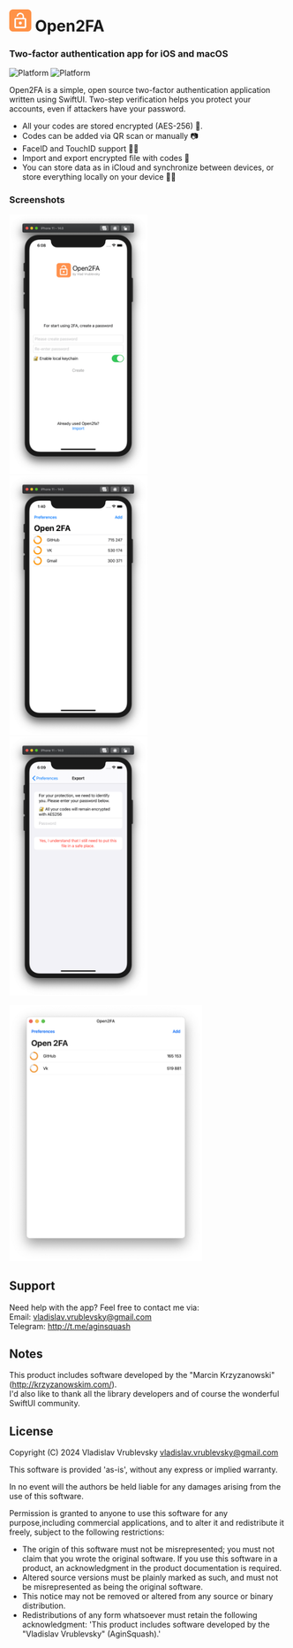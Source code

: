 
# <img src="https://github.com/AginSquash/open2fa/blob/master/open2fa_logo.png?raw=true" alt="Logo" width="40" height="40">  Open2FA

### Two-factor authentication app for iOS and macOS

![Platform](https://img.shields.io/badge/iOS-15.0%2B-orange)
![Platform](https://img.shields.io/badge/macOS-11.0%2B-orange)

Open2FA is a simple, open source two-factor authentication application written using SwiftUI. Two-step verification helps you protect your accounts, even if attackers have your password.

- All your codes are stored encrypted (AES-256) 🔐.
- Codes can be added via QR scan or manually 📷
- FaceID and TouchID support 👨‍🦱
- Import and export encrypted file with codes 📲
- You can store data as in iCloud and synchronize between devices, or store everything locally on your device 👩‍💻

### Screenshots
<img src="https://github.com/AginSquash/open2fa/blob/master/screenshots/screenshot1_0.95.png?raw=true" width="250" alt="Screenshot of the Login screen" /> &nbsp;
<img src="https://github.com/AginSquash/open2fa/blob/master/screenshots/screenshot2_1.2.1.png?raw=true" width="250" alt="Screenshot of the token list" /> &nbsp;
<img src="https://github.com/AginSquash/open2fa/blob/master/screenshots/screenshot6_0.95.png?raw=true" width="250" alt="Screenshot of the edit list" />

<img src="https://github.com/AginSquash/open2fa/blob/master/screenshots/screenshot_mac.png?raw=true" width="350" alt="Screenshot of the macOS version" /> 


## Support
Need help with the app? Feel free to contact me via: <br>
Email: <vladislav.vrublevsky@gmail.com> <br>
Telegram: http://t.me/aginsquash

## Notes
This product includes software developed by the "Marcin Krzyzanowski" (http://krzyzanowskim.com/). <br>
I'd also like to thank all the library developers and of course the wonderful SwiftUI community.


## License

Copyright (C) 2024 Vladislav Vrublevsky <vladislav.vrublevsky@gmail.com>

This software is provided 'as-is', without any express or implied warranty.

In no event will the authors be held liable for any damages arising from the use of this software.

Permission is granted to anyone to use this software for any purpose,including commercial applications, and to alter it and redistribute it freely, subject to the following restrictions:

- The origin of this software must not be misrepresented; you must not claim that you wrote the original software. If you use this software in a product, an acknowledgment in the product documentation is required.
- Altered source versions must be plainly marked as such, and must not be misrepresented as being the original software.
- This notice may not be removed or altered from any source or binary distribution.
- Redistributions of any form whatsoever must retain the following acknowledgment: 'This product includes software developed by the "Vladislav Vrublevsky" (AginSquash).'
